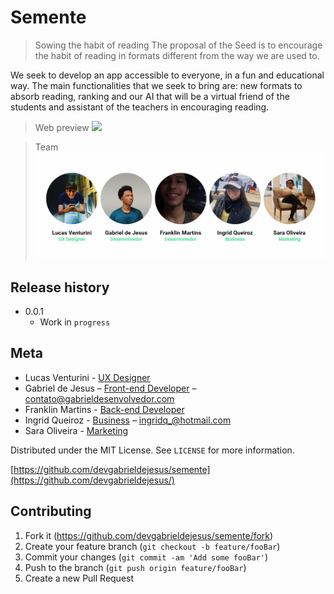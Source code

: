 # Semente

> Sowing the habit of reading The proposal of the Seed is to encourage the habit of reading in formats different from the way we are used to.

We seek to develop an app accessible to everyone, in a fun and educational way. The main functionalities that we seek to bring are: new formats to absorb reading, ranking and our AI that will be a virtual friend of the students and assistant of the teachers in encouraging reading.

> Web preview
![](public/assets/web-preview.gif)

> Team
![](public/assets/team-preview.png)


## Release history

* 0.0.1
    * Work in `progress`

## Meta

* Lucas Venturini - [UX Designer]()
* Gabriel de Jesus – [Front-end Developer](https://www.gabrieldesenvolvedor.com/) – contato@gabrieldesenvolvedor.com
* Franklin Martins - [Back-end Developer]()
* Ingrid Queiroz - [Business](https://www.linkedin.com/in/ingridqcosta) – ingridq_@hotmail.com
* Sara Oliveira - [Marketing]()

Distributed under the MIT License. See `LICENSE` for more information.

[https://github.com/devgabrieldejesus/semente](https://github.com/devgabrieldejesus/)

## Contributing

1. Fork it (<https://github.com/devgabrieldejesus/semente/fork>)
2. Create your feature branch (`git checkout -b feature/fooBar`)
3. Commit your changes (`git commit -am 'Add some fooBar'`)
4. Push to the branch (`git push origin feature/fooBar`)
5. Create a new Pull Request
